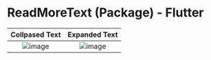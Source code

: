 # ReadMoreText (Package) - Flutter

Collpased Text            |  Expanded Text
:-------------------------:|:-------------------------:
![image](https://user-images.githubusercontent.com/59369881/188614588-9648ecd5-805a-411e-bf0d-59885001d088.png)  |  ![image](https://user-images.githubusercontent.com/59369881/188614625-9b8878e0-be1f-4c49-aeaf-a2c26967a9c8.png)


